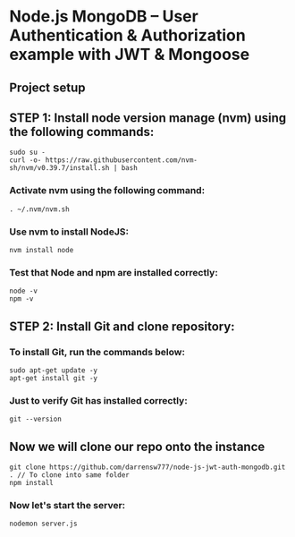# Node.js MongoDB – User Authentication & Authorization example with JWT & Mongoose

## Project setup

## STEP 1: Install node version manage (nvm) using the following commands:

```
sudo su -
curl -o- https://raw.githubusercontent.com/nvm-sh/nvm/v0.39.7/install.sh | bash
```

### Activate nvm using the following command:

```
. ~/.nvm/nvm.sh
```

### Use nvm to install NodeJS:

```
nvm install node
```

### Test that Node and npm are installed correctly:

```
node -v
npm -v

```

## STEP 2: Install Git and clone repository:

### To install Git, run the commands below:

```
sudo apt-get update -y
apt-get install git -y
```

### Just to verify Git has installed correctly:

```
git --version
```

## Now we will clone our repo onto the instance

```
git clone https://github.com/darrensw777/node-js-jwt-auth-mongodb.git . // To clone into same folder
npm install
```

### Now let's start the server:

```
nodemon server.js
```
